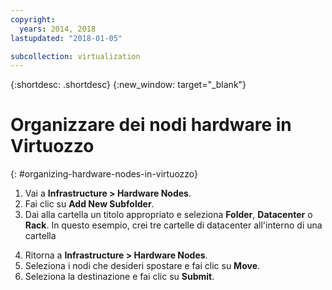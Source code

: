 ```yaml
---
copyright:
  years: 2014, 2018
lastupdated: "2018-01-05"

subcollection: virtualization
---
```

{:shortdesc: .shortdesc}
{:new_window: target="_blank"}

# Organizzare dei nodi hardware in Virtuozzo
{: #organizing-hardware-nodes-in-virtuozzo}

1. Vai a **Infrastructure > Hardware Nodes**.
2. Fai clic su **Add New Subfolder**.
3. Dai alla cartella un titolo appropriato e seleziona **Folder**, **Datacenter** o **Rack**.  In questo esempio, crei tre cartelle di datacenter all'interno di una cartella<!--Many people may then create additional folders or racks for their specific customers, should they choose to resell Virtuozzo Hardware Nodes.-->
<!--4. Review your structure and move as needed.-->
4. Ritorna a **Infrastructure > Hardware Nodes**.
5. Seleziona i nodi che desideri spostare e fai clic su **Move**.
6. Seleziona la destinazione e fai clic su **Submit**.
